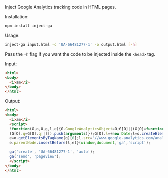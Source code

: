 Inject Google Analytics tracking code in HTML pages.

Installation:

```sh
npm install inject-ga
```

Usage:

```sh
inject-ga input.html -c 'UA-66481277-1' -o output.html [-h]
```

Pass the `-h` flag if you want the code to be injected inside the `<head>` tag.

Input:
```html
<html>
<body>
  <i>am</i>
</body>
</html>
```

Output:
```html
<html>
<body>
  <i>am</i>
  <script>
  !function(G,o,O,g,l,e){G.GoogleAnalyticsObject=O;G[O]||(G[O]=function(){
  (G[O].q=G[O].q||[]).push(arguments)});G[O].l=+new Date;l=o.createElement(g);
  e=o.getElementsByTagName(g)[0];l.src='//www.google-analytics.com/analytics.js';
  e.parentNode.insertBefore(l,e)}(window,document,'ga','script');

  ga('create', 'UA-66481277-1', 'auto');
  ga('send', 'pageview');
  </script>
</body>
</html>
```